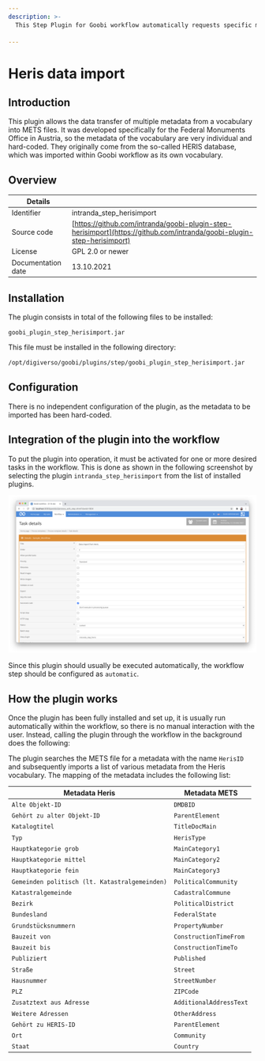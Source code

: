```yaml
---
description: >-
  This Step Plugin for Goobi workflow automatically requests specific monument information from an internal Vocabulary data source to map these fields into the METS file. It was developed for the BDA in Austria.
  
---
```


Heris data import
===========================================================================


Introduction
---------------------------------------------------------------------------
This plugin allows the data transfer of multiple metadata from a vocabulary into METS files. It was developed specifically for the Federal Monuments Office in Austria, so the metadata of the vocabulary are very individual and hard-coded. They originally come from the so-called HERIS database, which was imported within Goobi workflow as its own vocabulary.


Overview
---------------------------------------------------------------------------

Details             |  &nbsp;
------------------- | -----------------------------------------------------
Identifier          | intranda_step_herisimport 
Source code         | [https://github.com/intranda/goobi-plugin-step-herisimport](https://github.com/intranda/goobi-plugin-step-herisimport)
License             | GPL 2.0 or newer 
Documentation date  | 13.10.2021


Installation
---------------------------------------------------------------------------
The plugin consists in total of the following files to be installed:

```text
goobi_plugin_step_herisimport.jar
```

This file must be installed in the following directory:

```bash
/opt/digiverso/goobi/plugins/step/goobi_plugin_step_herisimport.jar
```


Configuration
---------------------------------------------------------------------------
There is no independent configuration of the plugin, as the metadata to be imported has been hard-coded.


Integration of the plugin into the workflow
---------------------------------------------------------------------------
To put the plugin into operation, it must be activated for one or more desired tasks in the workflow. This is done as shown in the following screenshot by selecting the plugin `intranda_step_herisimport` from the list of installed plugins.

![Assigning the plugin to a specific task](../.gitbook/assets/intranda_step_heris_en.png)

Since this plugin should usually be executed automatically, the workflow step should be configured as `automatic`.


How the plugin works
---------------------------------------------------------------------------
Once the plugin has been fully installed and set up, it is usually run automatically within the workflow, so there is no manual interaction with the user. Instead, calling the plugin through the workflow in the background does the following: 

The plugin searches the METS file for a metadata with the name `HerisID` and subsequently imports a list of various metadata from the Heris vocabulary. The mapping of the metadata includes the following list:

Metadata Heris                                 | Metadata METS
-----------------------------------------------|------------------------
`Alte Objekt-ID`                               | `DMDBID`
`Gehört zu alter Objekt-ID`                    | `ParentElement`
`Katalogtitel`                                 | `TitleDocMain`
`Typ`                                          | `HerisType`
`Hauptkategorie grob`                          | `MainCategory1`
`Hauptkategorie mittel`                        | `MainCategory2`
`Hauptkategorie fein`                          | `MainCategory3`
`Gemeinden politisch (lt. Katastralgemeinden)` | `PoliticalCommunity`
`Katastralgemeinde`                            | `CadastralCommune`
`Bezirk`                                       | `PoliticalDistrict`
`Bundesland`                                   | `FederalState`
`Grundstücksnummern`                           | `PropertyNumber`
`Bauzeit von`                                  | `ConstructionTimeFrom`
`Bauzeit bis`                                  | `ConstructionTimeTo`
`Publiziert`                                   | `Published`
`Straße`                                       | `Street`
`Hausnummer`                                   | `StreetNumber`
`PLZ`                                          | `ZIPCode`
`Zusatztext aus Adresse`                       | `AdditionalAddressText`
`Weitere Adressen`                             | `OtherAddress`
`Gehört zu HERIS-ID`                           | `ParentElement`
`Ort`                                          | `Community`
`Staat`                                        | `Country`